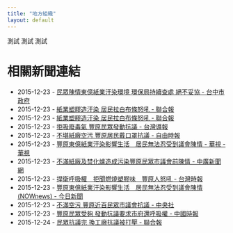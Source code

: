 ```yaml
---
title: "地方組織"
layout: default
---
```

測試
測試
測試

# 相關新聞連結
- 2015-12-23 - [民眾陳情東億紙業汙染環境 環保局持續查處 絕不妥協 - 台中市政府](http://www.taichung.gov.tw/ct.asp?xItem=1580178&ctNode=712&mp=100010)
- 2015-12-23 - [紙業塑膠造汙染 居民拉白布條怒吼 - 聯合報](http://udn.com/news/story/9/1395783)
- 2015-12-23 - [紙業塑膠造汙染 居民拉白布條怒吼 - 聯合報](https://video.udn.com/news/415971)
- 2015-12-23 - [拒吸廢毒氣 豐原民眾發動抗議 - 台灣導報](http://www.taiwan-reports.com/?c=articles&a=show&id=77240)
- 2015-12-23 - [不堪紙廠空污 豐原居民戴口罩抗議 - 自由時報](http://news.ltn.com.tw/news/life/breakingnews/1548969)
- 2015-12-23 - [豐原東億紙業汙染影響生活　居民無法忍受到議會陳情 - 華視 - 華視](http://news.cts.com.tw/nownews/society/201512/201512231697648.html#.VnvAJYfUjSE)
- 2015-12-23 - [不滿紙廠及焚化爐造成污染豐原民眾市議會前陳情 - 中廣新聞網](http://news.sina.com.tw/article/20151223/15815704.html)
- 2015-12-23 - [捍衛呼吸權　拒聞燃燒塑膠味　豐原人怒吼 - 台灣時報](http://www.twtimes.com.tw/index.php?page=news&nid=538821)
- 2015-12-23 - [豐原東億紙業汙染影響生活　居民無法忍受到議會陳情(NOWnews) - 今日新聞](http://www.nownews.com/n/2015/12/23/1933291)
- 2015-12-23 - [不滿空污 豐原近百民眾市議會抗議 - 中央社](http://www.cna.com.tw/news/aloc/201512230294-1.aspx)
- 2015-12-23 - [豐原民眾受夠 發動抗議要求市府還呼吸權 - 中國時報](http://www.chinatimes.com/realtimenews/20151223002649-260407)
- 2015-12-24 - [民眾抗議完 換工廠抗議被打壓 - 聯合報](http://udn.com/news/story/7320/1399892)

